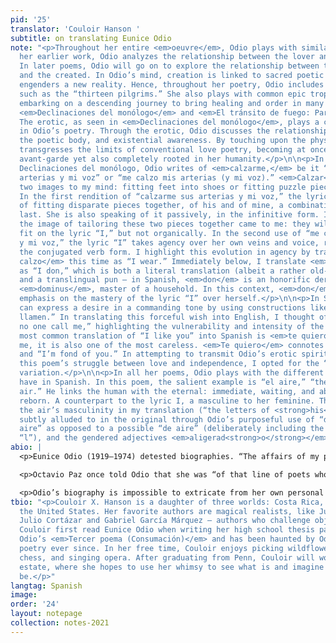 ```yaml
---
pid: '25'
translator: 'Couloir Hanson '
subtitle: on translating Eunice Odio
note: "<p>Throughout her entire <em>oeuvre</em>, Odio plays with similar themes. In
  her earlier work, Odio analyzes the relationship between the lover and the beloved.
  In later poems, Odio will go on to explore the relationship between the creator
  and the created. In Odio’s mind, creation is linked to sacred poetic language, which
  engenders a new reality. Hence, throughout her poetry, Odio includes biblical allusions,
  such as the “thirteen pilgrims.” She also plays with common epic tropes, such as
  embarking on a descending journey to bring healing and order in many poems, including
  <em>Declinaciones del monólogo</em> and <em>El tránsito de fuego: Parte II</em>.
  The erotic, as seen in <em>Declinaciones del monólogo</em>, plays a central role
  in Odio’s poetry. Through the erotic, Odio discusses the relationship between sexuality,
  the poetic body, and existential awareness. By touching upon the physical, she also
  transgresses the limits of conventional love poetry, becoming at once incredibly
  avant-garde yet also completely rooted in her humanity.</p>\n\n<p>In two parts of
  Declinaciones del monólogo, Odio writes of <em>calzarme,</em> be it “calzarme sus
  arterias y mi voz” or “me calzo mis arterias (y mi voz).” <em>Calzar</em> brings
  two images to my mind: fitting feet into shoes or fitting puzzle pieces together.
  In the first rendition of “calzarme sus arterias y mi voz,” the lyric “I” speaks
  of fitting disparate pieces together, of his and of mine, a combination that cannot
  last. She is also speaking of it passively, in the infinitive form. In this spirit,
  the image of tailoring these two pieces together came to me: they will synthetically
  fit on the lyric “I,” but not organically. In the second use of “me calzo mis arterias
  y mi voz,” the lyric “I” takes agency over her own veins and voice, reflected in
  the conjugated verb form. I highlight this evolution in agency by translating <em>me
  calzo</em> this time as “I wear.” Immediately below, I translate <em>me pongo</em>
  as “I don,” which is both a literal translation (albeit a rather old-fashioned one)
  and a translingual pun — in Spanish, <em>don</em> is an honorific derived from Latin
  <em>dominus</em>, master of a household. In this context, <em>don</em> places additional
  emphasis on the mastery of the lyric “I” over herself.</p>\n\n<p>In Spanish, you
  can express a desire in a commanding tone by using constructions like “que no me
  llamen.” In translating this forceful wish into English, I thought of it as “please
  no one call me,” highlighting the vulnerability and intensity of the lyric “I.”</p>\n\nThe
  most common translation of “I like you” into Spanish is <em>te quiero</em> — to
  me, it is also one of the most careless. <em>Te quiero</em> connotes “I want you”
  and “I’m fond of you.” In attempting to transmit Odio’s erotic spirit as well as
  this poem’s struggle between love and independence, I opted for the “I want you”
  variation.</p>\n\n<p>In all her poems, Odio plays with the different genders words
  have in Spanish. In this poem, the salient example is “el aire,” “the (masculine)
  air.” He links the human with the eternal: immediate, waiting, and about to become
  reborn. A counterpart to the lyric I, a masculine to her feminine. Thus, I emphasized
  the air’s masculinity in my translation (“the letters of <strong>his</strong> name”),
  subtly alluded to in the original through Odio’s purposeful use of “de<strong>l</strong>
  aire” as opposed to a possible “de aire” (deliberately including the implied masculine
  “l”), and the gendered adjectives <em>aligerad<strong>o</strong></em> and <em>perfect<strong>o</strong></em>.</p> "
abio: |
  <p>Eunice Odio (1919–1974) detested biographies. “The affairs of my private life are the most private and, in general, no one knows them, except me.” Even so, I will attempt to provide a brief sketch of Odio’s lives — both the inner poetic life she constructed and the outer tragedy she lived — to better color her work.</p>

  <p>Octavio Paz once told Odio that she was “of that line of poets who invent their own mythology, like Blake, like St. John Perse, like Ezra Pound; and they are rubbed out, because no one understands them until years or even centuries after their death.” And as mythological Odio’s writing certainly is: she plays with language and gender and reality, often relaying her own mystical experiences in her poetry, inspired by old epics.</p>

  <p>Odio’s biography is impossible to extricate from her own personal mythology. For the longest time, scholars believed her birth year to have been 1922, perhaps due to Odio’s coquetry, until it was discovered that Odio had in fact been born in 1919. Her own death is even further shrouded in mystery: she was found ten days after her death, alone, in her bathtub in Mexico sometime in 1974; the exact date is uncertain. Suspicions as to how she died abound: suicide by venom, an accidental slip in the tub, assassination. The one certainty from Odio’s life is that she migrated from Costa Rica northward, seeking a home for her fierce individuality and expression. She never found it.</p>
tbio: "<p>Couloir X. Hanson is a daughter of three worlds: Costa Rica, Germany, and
  the United States. Her favorite authors are magical realists, like Juan Rulfo and
  Julio Cortázar and Gabriel García Márquez — authors who challenge objective reality.
  Couloir first read Eunice Odio when writing her high school thesis partially on
  Odio’s <em>Tercer poema (Consumación)</em> and has been haunted by Odio’s mythological
  poetry ever since. In her free time, Couloir enjoys picking wildflowers, playing
  chess, and singing opera. After graduating from Penn, Couloir will work in real
  estate, where she hopes to use her whimsy to see what is and imagine what could
  be.</p>"
langtag: Spanish
image: 
order: '24'
layout: notepage
collection: notes-2021
---
```

